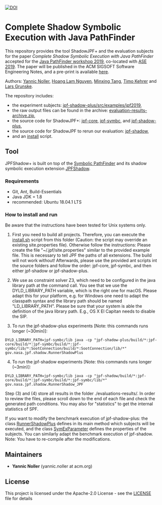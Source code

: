 [![DOI](https://zenodo.org/badge/207503090.svg)](https://zenodo.org/badge/latestdoi/207503090)
# Complete Shadow Symbolic Execution with Java PathFinder

This repository provides the tool ShadowJPF+ and the evaluation subjects for the paper *Complete Shadow Symbolic Execution with Java PathFinder* accepted for the [Java PathFinder workshop 2019](https://2019.ase-conferences.org/home/jpf-2019), co-located with [ASE 2019](https://2019.ase-conferences.org). The paper will be published in the ACM SIGSOFT Software Engineering Notes, and a pre-print is available [here](https://yannicnoller.github.io/publications/jpf2019_noller_jpfshadow+.pdf).

Authors: [Yannic Noller](https://yannicnoller.github.io), [Hoang Lam Nguyen](https://github.com/hoanglam-nguyen), [Minxing Tang](https://www.informatik.hu-berlin.de/de/institut/mitarbeiter/1691704), [Timo Kehrer](https://www.informatik.hu-berlin.de/de/forschung/gebiete/mse/mitarb/kehrerti.html) and [Lars Grunske](https://www.informatik.hu-berlin.de/de/Members/lars-grunske).

The repository includes:
* the experiment subjects: [jpf-shadow-plus/src/examples/jpf2019](./jpf-shadow-plus/src/examples/jpf2019),
* the raw output files can be found in the archive: [evaluation-results-archive.zip](evaluation-results-archive.zip),
* the source code for ShadowJPF+: [jpf-core](jpf-core), [jpf-symbc](jpf-symbc), and [jpf-shadow-plus](jpf-shadow-plus),
* the source code for ShadowJPF to rerun our evaluation: [jpf-shadow](jpf-shadow),
* and an [install](install.sh) script.

## Tool
JPFShadow+ is built on top of the [Symbolic PathFinder](https://github.com/SymbolicPathFinder/jpf-symbc) and its shadow symbolic execution extension [JPFShadow](https://github.com/hub-se/jpf-shadow).

### Requirements
* Git, Ant, Build-Essentials
* Java JDK = 1.8
* recommended: Ubuntu 18.04.1 LTS

### How to install and run
Be aware that the instructions have been tested for Unix systems only.

1. First you need to build all projects. Therefore, you can execute the [install.sh](install.sh) script from this folder (Caution: the script may override an existing site.properties file).
Otherwise follow the instructions: Please create the file "~/.jpf/site.properties" similar to the provided example file. This is necessary to tell JPF the paths of all extensions. The build will not work without! Afterwards, please use the provided ant scripts int the source folders and follow the order: jpf-core, jpf-symbc, and then either jpf-shadow or jpf-shadow-plus.

2. We use as constraint solver Z3, which need to be configured in the java library path at the command call. You see that we use the DYLD_LIBRARY_PATH variable, which is the right one for macOS. Please adapt this for your platform, e.g. for Windows one need to adapt the classpath syntax and the library path should be named "LD_LIBRARY_PATH". Please be sure that your system is able the definition of the java library path. E.g., OS X El Capitan needs to disable the SIP.

3. To run the jpf-shadow-plus experiments \[Note: this commands runs longer (~30min)\]:
```
DYLD_LIBRARY_PATH=jpf-symbc/lib java -cp "jpf-shadow-plus/build/*:jpf-core/build/*:jpf-symbc/build/*:jpf-symbc/lib/*:SootConnection/build/*:SootConnection/lib/*" gov.nasa.jpf.shadow.RunnerShadowPlus
```

4. To run the jpf-shadow experiments \[Note: this commands runs longer (~3min)\]:
```
DYLD_LIBRARY_PATH=jpf-symbc/lib java -cp "jpf-shadow/build/*:jpf-core/build/*:jpf-symbc/build/*:jpf-symbc/lib/*" gov.nasa.jpf.shadow.RunnerShadow_JPF
```

Step (3) and (4) store all results in the folder ./evaluations-results/. In order to review the files, please scroll down to the end of each file and check the generated path conditions. You may also for "statistics" to get the internal statistics of SPF.

If you want to modify the benchmark execution of jpf-shadow-plus: the class [RunnerShadowPlus](jpf-shadow-plus/src/main/gov/nasa/jpf/shadow/RunnerShadowPlus.java) defines in its main method which subjects will be executed, and the class [SymExParameter](jpf-shadow-plus/src/main/gov/nasa/jpf/shadow/SymExParameter.java) defines the properties of the subjects. You can similarly adapt the benchmark execution of jpf-shadow.
Note: You have to re-compile after the modifications.


## Maintainers

* **Yannic Noller** (yannic.noller at acm.org)


## License
This project is licensed under the Apache-2.0 License - see the [LICENSE](LICENSE) file for details
